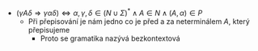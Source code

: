 - $(\gamma A \delta \Rightarrow \gamma\alpha\delta) \Leftrightarrow \alpha, \gamma, \delta \in (N \cup \Sigma)^{*} \land A \in N \land (A,\alpha) \in P$
	- Při přepisování je nám jedno co je před a za neterminálem $A$, který přepisujeme
		- Proto se gramatika nazývá bezkontextová